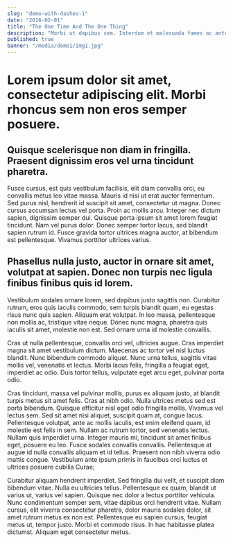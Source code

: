 ```yaml
---
slug: "demo-with-dashes-1"
date: "2016-02-01"
title: "The One Time And The One Thing"
description: "Morbi ut dapibus sem. Interdum et malesuada fames ac ante ipsum primis in faucibus."
published: true
banner: "/media/demo1/img1.jpg"
---
```


# Lorem ipsum dolor sit amet, consectetur adipiscing elit. Morbi rhoncus sem non eros semper posuere. 

## Quisque scelerisque non diam in fringilla. Praesent dignissim eros vel urna tincidunt pharetra. 
Fusce cursus, est quis vestibulum facilisis, elit diam convallis orci, eu convallis metus leo vitae massa. Mauris id nisi ut erat auctor fermentum. Sed purus nisl, hendrerit id suscipit sit amet, consectetur ut magna. Donec cursus accumsan lectus vel porta. Proin ac mollis arcu. Integer nec dictum sapien, dignissim semper dui. Quisque porta ipsum sit amet lorem feugiat tincidunt. Nam vel purus dolor. Donec semper tortor lacus, sed blandit sapien rutrum id. Fusce gravida tortor ultrices magna auctor, at bibendum est pellentesque. Vivamus porttitor ultrices varius.

## Phasellus nulla justo, auctor in ornare sit amet, volutpat at sapien. Donec non turpis nec ligula finibus finibus quis id lorem. 
Vestibulum sodales ornare lorem, sed dapibus justo sagittis non. Curabitur rutrum, eros quis iaculis commodo, sem turpis blandit quam, eu egestas risus nunc quis sapien. Aliquam erat volutpat. In leo massa, pellentesque non mollis ac, tristique vitae neque. Donec nunc magna, pharetra quis iaculis sit amet, molestie non est. Sed ornare urna id molestie convallis.

Cras ut nulla pellentesque, convallis orci vel, ultricies augue. Cras imperdiet magna sit amet vestibulum dictum. Maecenas ac tortor vel nisl luctus blandit. Nunc bibendum commodo aliquet. Nunc urna tellus, sagittis vitae mollis vel, venenatis et lectus. Morbi lacus felis, fringilla a feugiat eget, imperdiet ac odio. Duis tortor tellus, vulputate eget arcu eget, pulvinar porta odio.

Cras tincidunt, massa vel pulvinar mollis, purus ex aliquam justo, at blandit turpis metus sit amet felis. Cras at nibh odio. Nulla ultrices metus sed est porta bibendum. Quisque efficitur nisl eget odio fringilla mollis. Vivamus vel lectus sem. Sed sit amet nisi aliquet, suscipit quam at, congue lacus. Pellentesque volutpat, ante ac mollis iaculis, est enim eleifend quam, id molestie est felis in sem. Nullam ac rutrum tortor, sed venenatis lectus. Nullam quis imperdiet urna. Integer mauris mi, tincidunt sit amet finibus eget, posuere eu leo. Fusce sodales convallis convallis. Pellentesque at augue id nulla convallis aliquam et id tellus. Praesent non nibh viverra odio mattis congue. Vestibulum ante ipsum primis in faucibus orci luctus et ultrices posuere cubilia Curae;

Curabitur aliquam hendrerit imperdiet. Sed fringilla dui velit, et suscipit diam bibendum vitae. Nulla eu ultricies tellus. Pellentesque ex quam, blandit ut varius ut, varius vel sapien. Quisque nec dolor a lectus porttitor vehicula. Nunc condimentum semper sem, vitae dapibus orci hendrerit vitae. Nullam cursus, elit viverra consectetur pharetra, dolor mauris sodales dolor, sit amet rutrum metus ex non est. Pellentesque eu sapien cursus, feugiat metus ut, tempor justo. Morbi et commodo risus. In hac habitasse platea dictumst. Aliquam eget consectetur metus.
